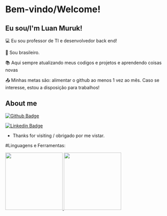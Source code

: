 # Bem-vindo/Welcome!

 

## Eu sou/I'm Luan Muruk!

 

:computer: Eu sou professor de TI e desenvolvedor back end!

:house_with_garden: Sou brasileiro.

:books: Aqui sempre atualizando meus codigos e projetos e aprendendo coisas novas

:outbox_tray: Minhas metas são: alimentar o github ao menos 1 vez ao mês. Caso se interesse, estou a disposição para trabalhos!

 

## About me

[![Github Badge](https://img.shields.io/badge/-Github-000?style=flat-square&logo=Github&logoColor=white&link=https://www.github.com/ProfMuruk)](https://www.github.com/ProfMuruk)

[![Linkedin Badge](https://img.shields.io/badge/-LinkedIn-blue?style=flat-square&logo=Linkedin&logoColor=white&link=https://www.linkedin.com/in/luan-muruk-ferreira-tonaco-885a0291)](https://www.linkedin.com/in/luan-muruk-ferreira-tonaco-885a0291)

- Thanks for visiting / obrigado por me vistar.

#Linguagens e Ferramentas:

<div>
 <a href="https://github.com/ProfMuruk">
 <img loading="lazy" height="180em" src="https://github-readme-stats.vercel.app/api/top-langs/?username=ProfMuruk&layout=compact&langs_count=7&theme=dracula"/>
 <img loading="lazy" height="180em" src="https://github-readme-stats.vercel.app/api?username=ProfMuruk&show_icons=true&theme=dracula&include_all_commits=true&count_private=true"/>
</div>

